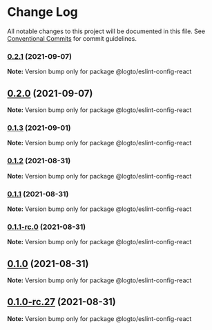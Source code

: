 # Change Log

All notable changes to this project will be documented in this file.
See [Conventional Commits](https://conventionalcommits.org) for commit guidelines.

### [0.2.1](https://github.com/logto-io/config/compare/v0.2.0...v0.2.1) (2021-09-07)

**Note:** Version bump only for package @logto/eslint-config-react





## [0.2.0](https://github.com/logto-io/config/compare/v0.1.3...v0.2.0) (2021-09-07)

**Note:** Version bump only for package @logto/eslint-config-react





### [0.1.3](https://github.com/logto-io/config/compare/v0.1.2...v0.1.3) (2021-09-01)

**Note:** Version bump only for package @logto/eslint-config-react





### [0.1.2](https://github.com/logto-io/config/compare/v0.1.1...v0.1.2) (2021-08-31)

**Note:** Version bump only for package @logto/eslint-config-react





### [0.1.1](https://github.com/logto-io/config/compare/v0.1.1-rc.0...v0.1.1) (2021-08-31)

**Note:** Version bump only for package @logto/eslint-config-react





### [0.1.1-rc.0](https://github.com/logto-io/config/compare/v0.1.0...v0.1.1-rc.0) (2021-08-31)

**Note:** Version bump only for package @logto/eslint-config-react





## [0.1.0](https://github.com/logto-io/config/compare/v0.1.0-rc.27...v0.1.0) (2021-08-31)

**Note:** Version bump only for package @logto/eslint-config-react





## [0.1.0-rc.27](https://github.com/logto-io/config/compare/v0.1.0-rc.26...v0.1.0-rc.27) (2021-08-31)

**Note:** Version bump only for package @logto/eslint-config-react
